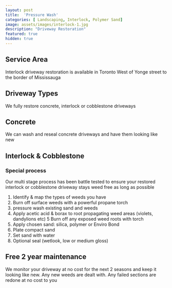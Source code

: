 ```yaml
---
layout: post
title:  'Pressure Wash'
categories: [ Landscaping, Interlock, Polymer Sand]
image: assets/images/interlock-1.jpg
description: "Driveway Restoration"
featured: true
hidden: true
---
```


## Service Area
Interlock driveway restoration is available in Toronto West of Yonge street to the border of Mississauga

## Driveway Types
We fully restore concrete, interlock or cobblestone driveways

## Concrete
We can wash and reseal concrete driveways and have them looking like new

## Interlock & Cobblestone

### Special process
Our multi stage process has been battle tested to ensure your restored interlock or cobblestone driveway stays weed free as long as possible

  1) Identify & map the types of weeds you have
  2) Burn off surface weeds with a powerful propane torch
  3) pressure wash existing sand and weeds
  4) Apply acetic acid & borax to root propagating weed areas (violets, dandylions etc)
  5 Burn off any exposed weed roots with torch
  6) Apply chosen sand: silica, polymer or Enviro Bond
  7) Plate compact sand
  8) Set sand with water
  8) Optional seal (wetlook, low or medium gloss)

## Free 2 year maintenance
We monitor your driveway at no cost for the next 2 seasons and keep it looking like new. Any new weeds are dealt with. Any failed sections are redone at no cost to you
